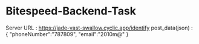 # Bitespeed-Backend-Task
Server URL : https://jade-vast-swallow.cyclic.app/identify
post_data(json) :
{
    "phoneNumber":"787809",
    "email":"2010m@"
}